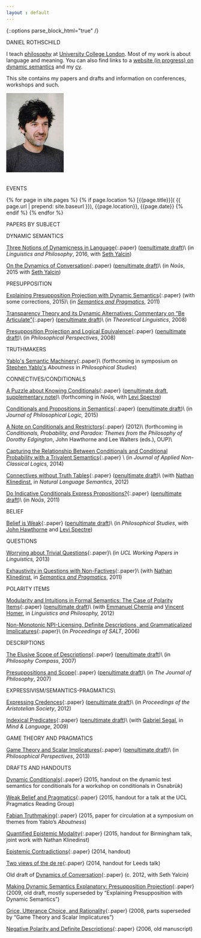 ```yaml
---
layout : default
---
```


{::options parse_block_html="true" /}

<div id="blurb">
<div class="title2" markdown="0">
DANIEL ROTHSCHILD  
</div>

<div class="blurb_text">

I teach [philosophy](https://www.ucl.ac.uk/philosophy) at [University
College London](https://www.ucl.ac.uk/). Most of my work is about
language and meaning. You can also find links to a [website (in
progress) on dynamic semantics](http://dynsem.github.io/) and my
[cv](rothschildcv.pdf).

This site contains my papers and drafts and information on conferences,
workshops and such.
</div>

<div id="pic">
<img src="me.jpg" width="153" height="211.5" style="horizontal-align:left"/>
</div>

<br/>
</div>


<div id = "events">


<div class="title2" markdown="0">

EVENTS

</div>

<div class ="blurb_text" markdown ="block">


{% for page in site.pages %} {% if page.location %}
[{{page.title}}]( {{ page.url | prepend: site.baseurl }}), {{page.location}}, {{page.date}}
{% endif %} {% endfor %}

</div>
</div>
<div id="main">

<div class="title" >

PAPERS BY SUBJECT  

</div>

<div class="papers">

<div class="section" markdown="0">

DYNAMIC SEMANTICS

</div>

[Three Notions of Dynamicness in
Language](http://dx.doi.org/10.1007/s10988-016-9188-1){:.paper}
([penultimate draft](discourse-submitted.pdf))\\
(in *Linguistics and Philosophy*, 2016, with [Seth
Yalcin](http://yalcin.cc/))

[On the Dynamics of
Conversation](http://dx.doi.org/10.1111/nous.12121){:.paper}
([penultimate draft](dynamics.pdf))\\
(in *Noûs*, 2015 with [Seth Yalcin](http://yalcin.cc/))

<div class="section" markdown="0">

PRESUPPOSITION

</div>

[Explaining Presupposition Projection with Dynamic
Semantics](rothschild-explaining.pdf){:.paper} (with some corrections,
2015)\\
(in [*Semantics and Pragmatics*](http://semprag.org/), 2011)

[Transparency Theory and its Dynamic Alternatives: Commentary on “Be
Articulate”](http://dx.doi.org/10.1515/THLI.2008.018){:.paper}
([penultimate draft](commentaryschlenker2.pdf))\\
(in *Theoretical Linguistics*, 2008)

[Presupposition Projection and Logical
Equivalence](http://dx.doi.org/10.1111%2fj.1520-8583.2008.00154.x){:.paper}
([penultimate draft](presuppositionequivalence.pdf))\\
(in *Philosophical Perspectives*, 2008)

<div class="section" markdown="0">

TRUTHMAKERS

</div>

[Yablo's Semantic Machinery](yablo.pdf){:.paper}\\
(forthcoming in symposium on [Stephen
Yablo's](http://www.mit.edu/~yablo/home/Hello.html) *Aboutness* in
*Philosophical Studies*)

<div class="section" markdown="0">

CONNECTIVES/CONDITIONALS

</div>

[A Puzzle about Knowing
Conditionals](http://dx.doi.org/10.1007/s11098-015-0553-7){:.paper}
([penultimate draft](knowingodds.pdf), [supplementary
note](supplement.html))\\
(forthcoming in *Noûs,* with [Levi
Spectre](http://www.openu.ac.il/Personal_sites/levi-spectre/))

[Conditionals and Propositions in
Semantics](http://dx.doi.org/10.1007/s10992-015-9359-5){:.paper}
([penultimate draft](conditionals.pdf))\\
(in *Journal of Philosophical Logic,* 2015)

[A Note on Conditionals and Restrictors](semconditionals.pdf){:.paper}
(2012)\\
(forthcoming in *Conditionals, Probability, and Paradox: Themes from the
Philosophy of Dorothy Edgington*, John Hawthorne and Lee Walters (eds.),
OUP)\\

[Capturing the Relationship Between Conditionals and Conditional
Probability with a Trivalent
Semantics](conditionalstrivalence2.pdf){:.paper} \\
(in *Journal of Applied Non-Classical Logics,* 2014)

[Connectives without Truth
Tables](http://dx.doi.org/10.1007/s11050-011-9079-5){:.paper}
([penultimate draft](connectives.pdf))\\
(with [Nathan
Klinedinst](http://www.ucl.ac.uk/psychlangsci/research/linguistics/People/linguistics-staff/n_klinedinst),
in *Natural Language Semantics*, 2012)

[Do Indicative Conditionals Express
Propositions?](http://dx.doi.org/10.1111/j.1468-0068.2010.00825.x){:.paper}
([penultimate draft](condprop2.pdf))\\
(in *Noûs*, 2011)

<div class="section" markdown="0">

BELIEF

</div>

[Belief is Weak](http://dx.doi.org/10.1007/s11098-015-0553-7){:.paper}
([penultimate draft](belief.pdf))\\
(in *Philosophical Studies*, with [John
Hawthorne](https://dornsife.usc.edu/cf/phil/faculty_display.cfm?Person_ID=1047479)
and [Levi Spectre](http://www.openu.ac.il/Personal_sites/levi-spectre/))

<div class="section" markdown="0">

QUESTIONS

</div>

[Worrying about Trivial
Questions](https://www.ucl.ac.uk/psychlangsci/research/linguistics/publications/wpl/12papers/rothschildUCLWPL){:.paper}\\
(in *UCL Working Papers in Linguistics,* 2013)

[Exhaustivity in Questions with
Non-Factives](http://dx.doi.org/10.3765/sp.4.2){:.paper}\\
(with [Nathan
Klinedinst](http://www.ucl.ac.uk/psychlangsci/research/linguistics/People/linguistics-staff/n_klinedinst),
in [*Semantics and Pragmatics*](http://semprag.org/), 2011)

<div class="section" markdown="0">

POLARITY ITEMS

</div>

[Modularity and Intuitions in Formal Semantics: The Case of Polarity
Items](http://www.springerlink.com/content/4871042m16634812/){:.paper}
([penultimate draft](NPISI.pdf))\\
(with [Emmanuel Chemla](http://www.emmanuel.chemla.free.fr/) and
[Vincent Homer](https://sites.google.com/site/vincenthomer/), in
*Linguistics and Philosophy,* 2012)

[Non-Monotonic NPI-Licensing, Definite Descriptions, and Grammaticalized
Implicatures](http://ecommons.library.cornell.edu/handle/1813/7590){:.paper}\\
(in *Proceedings of SALT*, 2006)

<div class="section" markdown="0">

DESCRIPTIONS

</div>

[The Elusive Scope of
Descriptions](http://dx.doi.org/10.1111/j.1747-9991.2007.00111.x){:.paper}
([penultimate draft](descriptions9-20.pdf))\\
(in *Philosophy Compass*, 2007)

[Presuppositions and
Scope](http://www.journalofphilosophy.org/articles/104/104-2.htm){:.paper}
([penultimate draft](p+s.pdf))\\
(in *The Journal of Philosophy*, 2007)

<div class="section" markdown="0">

EXPRESSIVISM/SEMANTICS-PRAGMATICS\

</div>

[Expressing
Credences](http://onlinelibrary.wiley.com/doi/10.1111/j.1467-9264.2012.00327.x/abstract){:.paper}
([penultimate draft](expressingcredences.pdf))\\
(in *Proceedings of the Aristotelian Society*, 2012)

[Indexical
Predicates](http://dx.doi.org/10.1111/j.1468-0017.2009.01371.x){:.paper}
([penultimate draft](predind.pdf))\\
(with [Gabriel
Segal](http://www.kcl.ac.uk/artshums/depts/philosophy/people/staff/academic/segal/index.aspx),
in *Mind & Language*, 2009)

<div class="section" markdown="0">

GAME THEORY AND PRAGMATICS

</div>

[Game Theory and Scalar
Implicatures](http://onlinelibrary.wiley.com/doi/10.1111/phpe.12024/abstract){:.paper}
([penultimate draft](GT+SI.pdf))\\
(in *Philosophical Perspectives*, 2013)

</div>

<div class="title2">

DRAFTS AND HANDOUTS

</div>

<div class="papers">

[Dynamic Conditionals](DynamicConditionals.pdf){:.paper} (2015, handout
on the dynamic test semantics for conditionals for a workshop on
conditionals in Osnabrük)

[Weak Belief and Pragmatics](wbp.pdf){:.paper} (2015, handout for a talk
at the UCL Pragmatics Reading Group)

[Fabian Truthmaking](FabianTruthmaking.pdf){:.paper} (2015, paper for
circulation at a symposium on themes from Yablo’s *Aboutness*)

[Quantified Epistemic Modality](birmingham.pdf){:.paper} (2015, handout
for Birmingham talk, joint work with Nathan Klinedinst)

[Epistemic Contradictions](epistemiccontradictions.pdf){:.paper} (2014,
handout)

[Two views of the de re](leeds.pdf){:.paper} (2014, handout for Leeds
talk)

Old draft of [Dynamics of Conversation](olddynamics.pdf){:.paper} (c.
2012, with Seth Yalcin)

[Making Dynamic Semantics Explanatory: Presupposition
Projection](dynamicexplanatory.pdf){:.paper} (2009, old draft, mostly
superseded by “Explaining Presupposition with Dynamic Semantics”)

[Grice, Utterance Choice, and Rationality](gricechoice5.pdf){:.paper}
(2008, parts superseded by “Game Theory and Scalar Implicatures”)

[Negative Polarity and Definite Descriptions](npidd.pdf){:.paper} (2006,
old manuscript)

</div>

<div id="refs" class="references">

</div>

</div>
